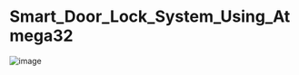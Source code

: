 # Smart_Door_Lock_System_Using_Atmega32

![image](https://github.com/user-attachments/assets/1af344f1-8a7d-4429-957c-ff88102dda78)
